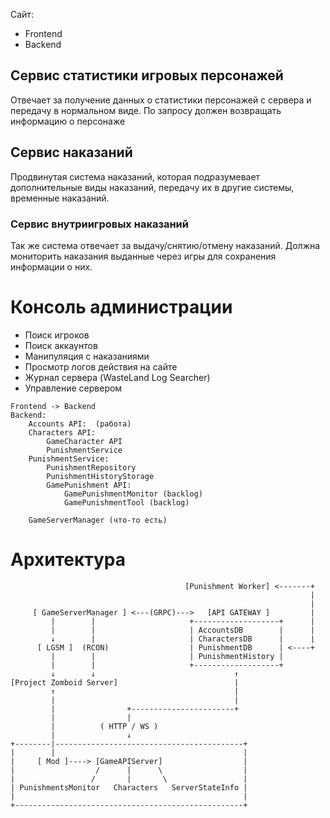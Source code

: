 Сайт:
- Frontend
- Backend

## Сервис статистики игровых персонажей
Отвечает за получение данных о статистики персонажей с сервера и передачу в нормальном виде.
По запросу должен возвращать информацию о персонаже

## Сервис наказаний
Продвинутая система наказаний, которая подразумевает дополнительные виды наказаний, передачу их в другие системы, временные наказаний.
### Сервис внутриигровых наказаний
Так же система отвечает за выдачу/снятию/отмену наказаний.
Должна мониторить наказания выданные через игры для сохранения информации о них.


# Консоль администрации
- Поиск игроков
- Поиск аккаунтов
- Манипуляция с наказаниями
- Просмотр логов действия на сайте
- Журнал сервера (WasteLand Log Searcher)
- Управление сервером


```
Frontend -> Backend
Backend:
	Accounts API:  (работа)
	Characters API:
		GameCharacter API
		PunishmentService
	PunishmentService:
		PunishmentRepository
		PunishmentHistoryStorage
		GamePunishment API:
			GamePunishmentMonitor (backlog)
			GamePunishmentTool (backlog)
	
	GameServerManager (что-то есть)
```

# Архитектура
```
                                       [Punishment Worker] <-------+
                                                                   |
                                                                   |
     [ GameServerManager ] <---(GRPC)--->   [API GATEWAY ]         |
         |        |                     +-------------------+      |
         |        |                     | AccountsDB        |      |
         ↓        |                     | CharactersDB      |      |
      [ LGSM ]  (RCON)                  | PunishmentDB      | <----+ 
         |        |                     | PunishmentHistory |
         |        |                     +-------------------+ 
         ↓        ↓                               ↑
[Project Zomboid Server]                          |
         ↑                                        |
         |                                        |
		 |				  +-----------------------+  
		 |				  |	
		 |		    ( HTTP / WS )           
		 |		       	  ↓                 
+--------|------------------------------------------+
|        |                                          |
|	  [ Mod ]----> [GameAPIServer]                  |
|				   /      |      \                  |
|				  /       |       \                 |
| PunishmentsMonitor   Characters   ServerStateInfo |
|                                                   |
+---------------------------------------------------+
```